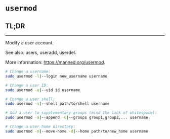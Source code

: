 # `usermod`

## **TL;DR**
---


Modify a user account.

See also: users, useradd, userdel.

More information: <https://manned.org/usermod>.


```sh
# Change a username:
sudo usermod -l|--login new_username username

# Change a user ID:
sudo usermod -u|--uid id username

# Change a user shell:
sudo usermod -s|--shell path/to/shell username

# Add a user to supplementary groups (mind the lack of whitespace):
sudo usermod -a|--append -G|--groups group1,group2,... username

# Change a user home directory:
sudo usermod -m|--move-home -d|--home path/to/new_home username
```

